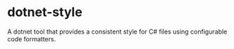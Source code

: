 # dotnet-style
A dotnet tool that provides a consistent style for C# files using configurable code formatters.
